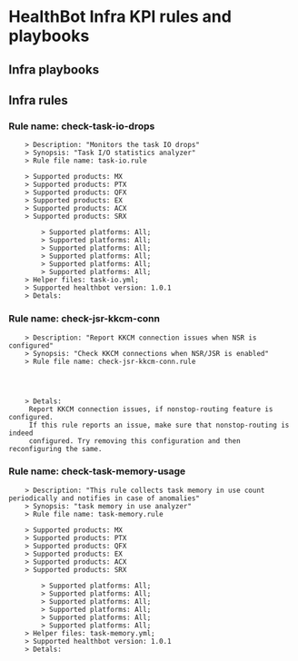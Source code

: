 # HealthBot Infra KPI rules and playbooks

## Infra playbooks

## Infra rules

### Rule name: check-task-io-drops 
		> Description: "Monitors the task IO drops"
		> Synopsis: "Task I/O statistics analyzer"
		> Rule file name: task-io.rule

		> Supported products: MX 
		> Supported products: PTX 
		> Supported products: QFX 
		> Supported products: EX 
		> Supported products: ACX 
		> Supported products: SRX 

			> Supported platforms: All;
			> Supported platforms: All;
			> Supported platforms: All;
			> Supported platforms: All;
			> Supported platforms: All;
			> Supported platforms: All;
		> Helper files: task-io.yml;
		> Supported healthbot version: 1.0.1
		> Detals:
### Rule name: check-jsr-kkcm-conn 
		> Description: "Report KKCM connection issues when NSR is configured"
		> Synopsis: "Check KKCM connections when NSR/JSR is enabled"
		> Rule file name: check-jsr-kkcm-conn.rule




		> Detals:
		 Report KKCM connection issues, if nonstop-routing feature is configured.
		 If this rule reports an issue, make sure that nonstop-routing is indeed
		 configured. Try removing this configuration and then reconfiguring the same.
### Rule name: check-task-memory-usage 
		> Description: "This rule collects task memory in use count periodically and notifies in case of anomalies"
		> Synopsis: "task memory in use analyzer"
		> Rule file name: task-memory.rule

		> Supported products: MX 
		> Supported products: PTX 
		> Supported products: QFX 
		> Supported products: EX 
		> Supported products: ACX 
		> Supported products: SRX 

			> Supported platforms: All;
			> Supported platforms: All;
			> Supported platforms: All;
			> Supported platforms: All;
			> Supported platforms: All;
			> Supported platforms: All;
		> Helper files: task-memory.yml;
		> Supported healthbot version: 1.0.1
		> Detals:
